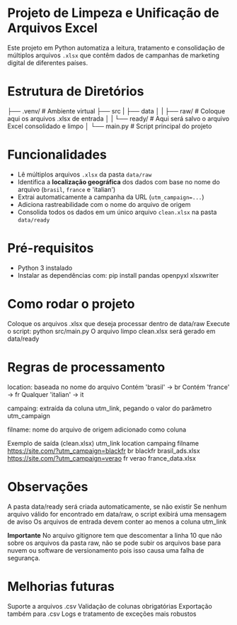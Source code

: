 # Projeto de Limpeza e Unificação de Arquivos Excel

Este projeto em Python automatiza a leitura, tratamento e consolidação de múltiplos arquivos `.xlsx` que contêm dados de campanhas de marketing digital de diferentes países.

# Estrutura de Diretórios

├── .venv/ # Ambiente virtual
├── src
| ├── data
│ | ├── raw/ # Coloque aqui os arquivos .xlsx de entrada
│ | └── ready/ # Aqui será salvo o arquivo Excel consolidado e limpo
│ └── main.py # Script principal do projeto


# Funcionalidades

- Lê múltiplos arquivos `.xlsx` da pasta `data/raw`
- Identifica a **localização geográfica** dos dados com base no nome do arquivo (`brasil`, `france` e 'italian')
- Extrai automaticamente a campanha da URL (`utm_campaign=...`)
- Adiciona rastreabilidade com o nome do arquivo de origem
- Consolida todos os dados em um único arquivo `clean.xlsx` na pasta `data/ready`

# Pré-requisitos
- Python 3 instalado
- Instalar as dependências com:
    pip install pandas openpyxl xlsxwriter
  
# Como rodar o projeto
Coloque os arquivos .xlsx que deseja processar dentro de data/raw
Execute o script:
  python src/main.py
O arquivo limpo clean.xlsx será gerado em data/ready

# Regras de processamento
location: baseada no nome do arquivo
Contém 'brasil'    → br
Contém 'france'    → fr
Qualquer 'italian' → it

campaing: extraída da coluna utm_link, pegando o valor do parâmetro utm_campaign

filname: nome do arquivo de origem adicionado como coluna

Exemplo de saída (clean.xlsx)
utm_link	                                location	  campaing	  filname
https://site.com/?utm_campaign=blackfr	  br	        blackfr	    brasil_ads.xlsx
https://site.com/?utm_campaign=verao	    fr	        verao	      france_data.xlsx

# Observações
A pasta data/ready será criada automaticamente, se não existir
Se nenhum arquivo válido for encontrado em data/raw, o script exibirá uma mensagem de aviso
Os arquivos de entrada devem conter ao menos a coluna utm_link

**Importante** No arquivo gitignore tem que descomentar a linha 10 que não sobre os arquivos da pasta raw, não se pode subir os arquivos base para nuvem ou software de versionamento pois isso causa uma falha de segurança.

# Melhorias futuras
Suporte a arquivos .csv
Validação de colunas obrigatórias
Exportação também para .csv
Logs e tratamento de exceções mais robustos

